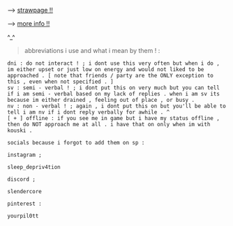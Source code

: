 --> [ strawpage !! ](https://introsighhh.straw.page)

--> [more info !!](https://rentry.co/slendercore)




^_^


>abbreviations i use and what i mean by them ! :
```
dni : do not interact ! ; i dont use this very often but when i do , im either upset or just low on energy and would not liked to be approached . [ note that friends / party are the ONLY exception to this , even when not specified . ]
sv : semi - verbal ! ; i dont put this on very much but you can tell if i am semi - verbal based on my lack of replies . when i am sv its because im either drained , feeling out of place , or busy .
nv : non - verbal ! ; again , i dont put this on but you'll be able to tell i am nv if i dont reply verbally for awhile . ^
[ + ] offline : if you see me in game but i have my status offline , then do NOT approach me at all . i have that on only when im with kouski .
```


```
socials because i forgot to add them on sp :          

instagram ;

sleep_depriv4tion

discord ;

slendercore

pinterest : 

yourpil0tt
```
